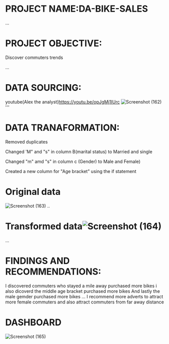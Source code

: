 # PROJECT NAME:DA-BIKE-SALES

...

# PROJECT OBJECTIVE:
Discover commuters trends


...


# DATA SOURCING:
youtube(Alex the analyst)https://youtu.be/opJgMj1IUrc
![Screenshot (162)](https://user-images.githubusercontent.com/107101960/174502832-54708843-718b-4902-a36d-c284708e313b.png)
'''


# DATA TRANAFORMATION:
Removed duplicates

Changed 'M" and "s" in column B(marital status) to Married and single

Changed "m" amd "s" in column c (Gender) to Male and Female)

Created a new column for "Age bracket" using the if statement

# Original data
![Screenshot (163)](https://user-images.githubusercontent.com/107101960/174502913-0175ef6d-9e42-44f3-85b5-24fdad7f7c1f.png)
..
# Transformed data![Screenshot (164)](https://user-images.githubusercontent.com/107101960/174502960-01e4efb9-acd2-4b81-90fe-d7b855feb3b6.png)

...

# FINDINGS AND RECOMMENDATIONS:

I discovered commuters who stayed a mile away purchased more bikes
i also dicoverd the middle age bracket purchased more bikes
And lastly the male gemder purchased more bikes
...
I recommend more adverts to attract more female commuters and also attract commuters from far away distance
# DASHBOARD
![Screenshot (165)](https://user-images.githubusercontent.com/107101960/174502978-8abe5ece-8f3f-4406-8e21-e1fa1c2af32c.png)
